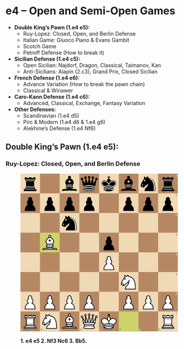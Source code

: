 # e4 – Open and Semi-Open Games

* **Double King’s Pawn (1.e4 e5):**
  * Ruy-Lopez: Closed, Open, and Berlin Defense
  * Italian Game: Giuoco Piano & Evans Gambit
  * Scotch Game
  * Petroff Defense (How to break it)
* **Sicilian Defense (1.e4 c5):**
  * Open Sicilian: Najdorf, Dragon, Classical, Taimanov, Kan
  * Anti-Sicilians: Alapin (2.c3), Grand Prix, Closed Sicilian
* **French Defense (1.e4 e6):**
  * Advance Variation (How to break the pawn chain)
  * Classical & Winawer
* **Caro-Kann Defense (1.e4 c6):**
  * Advanced, Classical, Exchange, Fantasy Variation
* **Other Defenses:**
  * Scandinavian (1.e4 d5)
  * Pirc & Modern (1.e4 d6 & 1.e4 g6)
  * Alekhine’s Defense (1.e4 Nf6)

## **Double King’s Pawn (1.e4 e5):**

### Ruy-Lopez: Closed, Open, and Berlin Defense

<figure><img src="../../../../.gitbook/assets/image (5).png" alt=""><figcaption><p><strong>1. e4 e5 2. Nf3 Nc6 3. Bb5.</strong></p></figcaption></figure>

